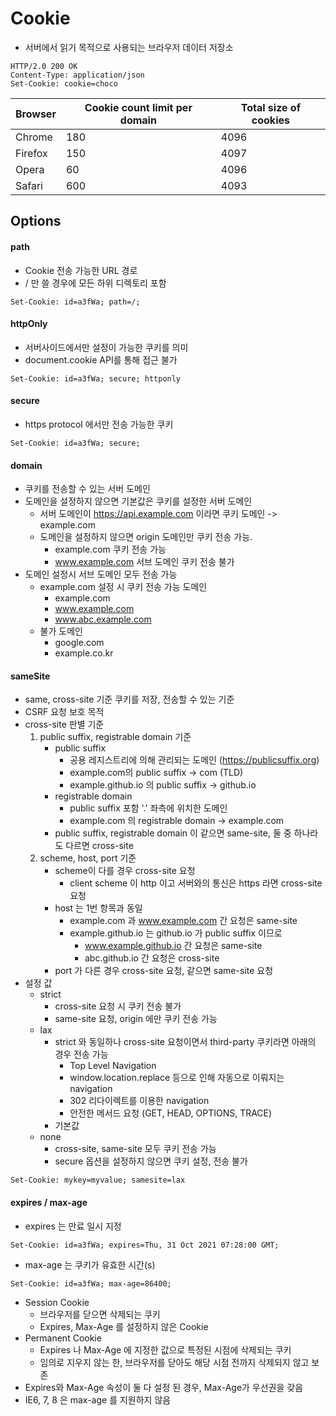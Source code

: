 # Cookie
- 서버에서 읽기 목적으로 사용되는 브라우저 데이터 저장소

```http
HTTP/2.0 200 OK
Content-Type: application/json
Set-Cookie: cookie=choco
```

| Browser	| Cookie count limit per domain	| Total size of cookies |
| --- | --- | --- |
| Chrome | 180 | 4096 |
| Firefox |	150 |	4097 |
| Opera |	60	| 4096 |
| Safari |	600	| 4093 |

## Options

#### path
- Cookie 전송 가능한 URL 경로
- / 만 쓸 경우에 모든 하위 디렉토리 포함
```http
Set-Cookie: id=a3fWa; path=/;
```

#### httpOnly
- 서버사이드에서만 설정이 가능한 쿠키를 의미
- document.cookie API를 통해 접근 불가
```http
Set-Cookie: id=a3fWa; secure; httponly
```

#### secure
- https protocol 에서만 전송 가능한 쿠키
```http
Set-Cookie: id=a3fWa; secure;
```

#### domain
- 쿠키를 전송할 수 있는 서버 도메인
- 도메인을 설정하지 않으면 기본값은 쿠키를 설정한 서버 도메인
  - 서버 도메인이 https://api.example.com 이라면 쿠키 도메인 -> example.com 
  - 도메인을 설정하지 않으면 origin 도메인만 쿠키 전송 가능.
    - example.com 쿠키 전송 가능
    - www.example.com 서브 도메인 쿠키 전송 불가 
- 도메인 설정시 서브 도메인 모두 전송 가능
  - example.com 설정 시 쿠키 전송 가능 도메인
    - example.com
    - www.example.com 
    - www.abc.example.com
  - 불가 도메인
    - google.com
    - example.co.kr 

#### sameSite
- same, cross-site 기준 쿠키를 저장, 전송할 수 있는 기준
- CSRF 요청 보호 목적
- cross-site 판별 기준
  1. public suffix, registrable domain 기준
      - public suffix
          - 공용 레지스트리에 의해 관리되는 도메인 (https://publicsuffix.org)
          - example.com의 public suffix -> com (TLD)
          - example.github.io 의 public suffix -> github.io
      - registrable domain
          - public suffix 포함 '.' 좌측에 위치한 도메인
          - example.com 의 registrable domain -> example.com
      - public suffix, registrable domain 이 같으면 same-site, 둘 중 하나라도 다르면 cross-site
  2. scheme, host, port 기준  
      - scheme이 다를 경우 cross-site 요청
        - client scheme 이 http 이고 서버와의 통신은 https 라면 cross-site 요청 
      - host 는 1번 항목과 동일
        - example.com 과 www.example.com 간 요청은 same-site 
        - example.github.io 는 github.io 가 public suffix 이므로
          - www.example.github.io 간 요청은 same-site
          - abc.github.io 간 요청은 cross-site
      - port 가 다른 경우 cross-site 요청, 같으면 same-site 요청
- 설정 값
  - strict
    - cross-site 요청 시 쿠키 전송 불가
    - same-site 요청, origin 에만 쿠키 전송 가능
  - lax
    - strict 와 동일하나 cross-site 요청이면서 third-party 쿠키라면 아래의 경우 전송 가능
      - Top Level Navigation
      - window.location.replace 등으로 인해 자동으로 이뤄지는 navigation
      - 302 리다이렉트를 이용한 navigation
      - 안전한 메서드 요청 (GET, HEAD, OPTIONS, TRACE)
    - 기본값
  - none
    - cross-site, same-site 모두 쿠키 전송 가능
    - secure 옵션을 설정하지 않으면 쿠키 설정, 전송 불가
```http
Set-Cookie: mykey=myvalue; samesite=lax
```

#### expires / max-age
- expires 는 만료 일시 지정 
```http
Set-Cookie: id=a3fWa; expires=Thu, 31 Oct 2021 07:28:00 GMT;
```

- max-age 는 쿠키가 유효한 시간(s)
```http
Set-Cookie: id=a3fWa; max-age=86400;
```
- Session Cookie
  - 브라우저를 닫으면 삭제되는 쿠키
  - Expires, Max-Age 를 설정하지 않은 Cookie
- Permanent Cookie
  - Expires 나 Max-Age 에 지정한 값으로 특정된 시점에 삭제되는 쿠키
  - 임의로 지우지 않는 한, 브라우저를 닫아도 해당 시점 전까지 삭제되지 않고 보존
- Expires와 Max-Age 속성이 둘 다 설정 된 경우, Max-Age가 우선권을 갖음
- IE6, 7, 8 은 max-age 를 지원하지 않음
